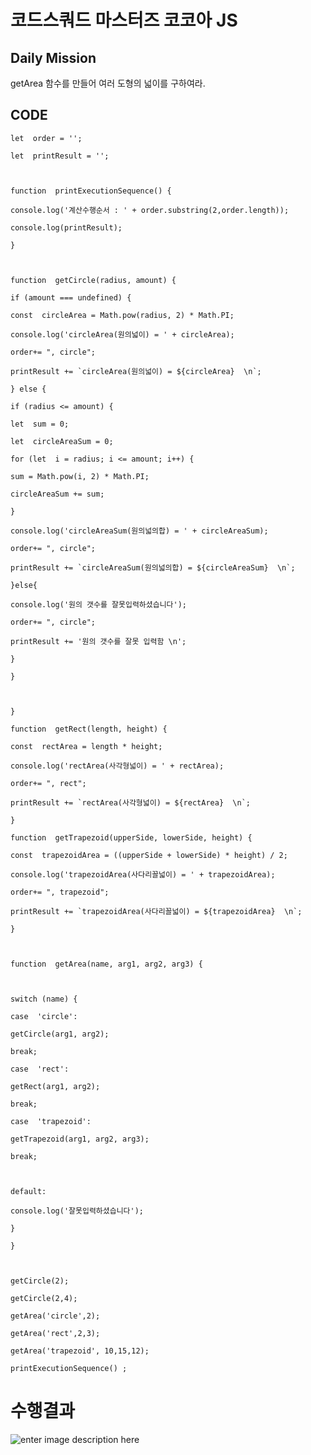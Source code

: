 # 코드스쿼드 마스터즈 코코아 JS

## Daily Mission

getArea 함수를 만들어 여러 도형의 넓이를 구하여라.

## CODE

```
let  order = '';

let  printResult = '';

  

function  printExecutionSequence() {

console.log('계산수행순서 : ' + order.substring(2,order.length));

console.log(printResult);

}

  

function  getCircle(radius, amount) {

if (amount === undefined) {

const  circleArea = Math.pow(radius, 2) * Math.PI;

console.log('circleArea(원의넓이) = ' + circleArea);

order+= ", circle";

printResult += `circleArea(원의넓이) = ${circleArea}  \n`;

} else {

if (radius <= amount) {

let  sum = 0;

let  circleAreaSum = 0;

for (let  i = radius; i <= amount; i++) {

sum = Math.pow(i, 2) * Math.PI;

circleAreaSum += sum;

}

console.log('circleAreaSum(원의넓의합) = ' + circleAreaSum);

order+= ", circle";

printResult += `circleAreaSum(원의넓의합) = ${circleAreaSum}  \n`;

}else{

console.log('원의 갯수를 잘못입력하셨습니다');

order+= ", circle";

printResult += '원의 갯수를 잘못 입력함 \n';

}

}

  

}

function  getRect(length, height) {

const  rectArea = length * height;

console.log('rectArea(사각형넓이) = ' + rectArea);

order+= ", rect";

printResult += `rectArea(사각형넓이) = ${rectArea}  \n`;

}

function  getTrapezoid(upperSide, lowerSide, height) {

const  trapezoidArea = ((upperSide + lowerSide) * height) / 2;

console.log('trapezoidArea(사다리꼴넓이) = ' + trapezoidArea);

order+= ", trapezoid";

printResult += `trapezoidArea(사다리꼴넓이) = ${trapezoidArea}  \n`;

}

  

function  getArea(name, arg1, arg2, arg3) {

  

switch (name) {

case  'circle':

getCircle(arg1, arg2);

break;

case  'rect':

getRect(arg1, arg2);

break;

case  'trapezoid':

getTrapezoid(arg1, arg2, arg3);

break;

  

default:

console.log('잘못입력하셨습니다');

}

}

  

getCircle(2);

getCircle(2,4);

getArea('circle',2);

getArea('rect',2,3);

getArea('trapezoid', 10,15,12);

printExecutionSequence() ;

```
    

# 수행결과
![enter image description here](#%20%EC%BD%94%EB%93%9C%EC%8A%A4%EC%BF%BC%EB%93%9C%20%EB%A7%88%EC%8A%A4%ED%84%B0%EC%A6%88%20%EC%BD%94%EC%BD%94%EC%95%84%20JS%20%20##%20Daily%20Mission%20%20getArea%20%ED%95%A8%EC%88%98%EB%A5%BC%20%EB%A7%8C%EB%93%A4%EC%96%B4%20%EC%97%AC%EB%9F%AC%20%EB%8F%84%ED%98%95%EC%9D%98%20%EB%84%93%EC%9D%B4%EB%A5%BC%20%EA%B5%AC%ED%95%98%EC%97%AC%EB%9D%BC.%20%20##%20CODE%20%20%60%60%60%20let%20%20order%20=%20%27%27;%20%20let%20%20printResult%20=%20%27%27;%20%20%20%20%20%20function%20%20printExecutionSequence%28%29%20%7B%20%20console.log%28%27%EA%B3%84%EC%82%B0%EC%88%98%ED%96%89%EC%88%9C%EC%84%9C%20:%20%27%20+%20order.substring%282,order.length%29%29;%20%20console.log%28printResult%29;%20%20%7D%20%20%20%20%20%20function%20%20getCircle%28radius,%20amount%29%20%7B%20%20if%20%28amount%20===%20undefined%29%20%7B%20%20const%20%20circleArea%20=%20Math.pow%28radius,%202%29%20*%20Math.PI;%20%20console.log%28%27circleArea%28%EC%9B%90%EC%9D%98%EB%84%93%EC%9D%B4%29%20=%20%27%20+%20circleArea%29;%20%20order+=%20%22,%20circle%22;%20%20printResult%20+=%20%60circleArea%28%EC%9B%90%EC%9D%98%EB%84%93%EC%9D%B4%29%20=%20$%7BcircleArea%7D%20%20%5Cn%60;%20%20%7D%20else%20%7B%20%20if%20%28radius%20%3C=%20amount%29%20%7B%20%20let%20%20sum%20=%200;%20%20let%20%20circleAreaSum%20=%200;%20%20for%20%28let%20%20i%20=%20radius;%20i%20%3C=%20amount;%20i++%29%20%7B%20%20sum%20=%20Math.pow%28i,%202%29%20*%20Math.PI;%20%20circleAreaSum%20+=%20sum;%20%20%7D%20%20console.log%28%27circleAreaSum%28%EC%9B%90%EC%9D%98%EB%84%93%EC%9D%98%ED%95%A9%29%20=%20%27%20+%20circleAreaSum%29;%20%20order+=%20%22,%20circle%22;%20%20printResult%20+=%20%60circleAreaSum%28%EC%9B%90%EC%9D%98%EB%84%93%EC%9D%98%ED%95%A9%29%20=%20$%7BcircleAreaSum%7D%20%20%5Cn%60;%20%20%7Delse%7B%20%20console.log%28%27%EC%9B%90%EC%9D%98%20%EA%B0%AF%EC%88%98%EB%A5%BC%20%EC%9E%98%EB%AA%BB%EC%9E%85%EB%A0%A5%ED%95%98%EC%85%A8%EC%8A%B5%EB%8B%88%EB%8B%A4%27%29;%20%20order+=%20%22,%20circle%22;%20%20printResult%20+=%20%27%EC%9B%90%EC%9D%98%20%EA%B0%AF%EC%88%98%EB%A5%BC%20%EC%9E%98%EB%AA%BB%20%EC%9E%85%EB%A0%A5%ED%95%A8%20%5Cn%27;%20%20%7D%20%20%7D%20%20%20%20%20%20%7D%20%20function%20%20getRect%28length,%20height%29%20%7B%20%20const%20%20rectArea%20=%20length%20*%20height;%20%20console.log%28%27rectArea%28%EC%82%AC%EA%B0%81%ED%98%95%EB%84%93%EC%9D%B4%29%20=%20%27%20+%20rectArea%29;%20%20order+=%20%22,%20rect%22;%20%20printResult%20+=%20%60rectArea%28%EC%82%AC%EA%B0%81%ED%98%95%EB%84%93%EC%9D%B4%29%20=%20$%7BrectArea%7D%20%20%5Cn%60;%20%20%7D%20%20function%20%20getTrapezoid%28upperSide,%20lowerSide,%20height%29%20%7B%20%20const%20%20trapezoidArea%20=%20%28%28upperSide%20+%20lowerSide%29%20*%20height%29%20/%202;%20%20console.log%28%27trapezoidArea%28%EC%82%AC%EB%8B%A4%EB%A6%AC%EA%BC%B4%EB%84%93%EC%9D%B4%29%20=%20%27%20+%20trapezoidArea%29;%20%20order+=%20%22,%20trapezoid%22;%20%20printResult%20+=%20%60trapezoidArea%28%EC%82%AC%EB%8B%A4%EB%A6%AC%EA%BC%B4%EB%84%93%EC%9D%B4%29%20=%20$%7BtrapezoidArea%7D%20%20%5Cn%60;%20%20%7D%20%20%20%20%20%20function%20%20getArea%28name,%20arg1,%20arg2,%20arg3%29%20%7B%20%20%20%20%20%20switch%20%28name%29%20%7B%20%20case%20%20%27circle%27:%20%20getCircle%28arg1,%20arg2%29;%20%20break;%20%20case%20%20%27rect%27:%20%20getRect%28arg1,%20arg2%29;%20%20break;%20%20case%20%20%27trapezoid%27:%20%20getTrapezoid%28arg1,%20arg2,%20arg3%29;%20%20break;%20%20%20%20%20%20default:%20%20console.log%28%27%EC%9E%98%EB%AA%BB%EC%9E%85%EB%A0%A5%ED%95%98%EC%85%A8%EC%8A%B5%EB%8B%88%EB%8B%A4%27%29;%20%20%7D%20%20%7D%20%20%20%20%20%20getCircle%282%29;%20%20getCircle%282,4%29;%20%20getArea%28%27circle%27,2%29;%20%20getArea%28%27rect%27,2,3%29;%20%20getArea%28%27trapezoid%27,%2010,15,12%29;%20%20printExecutionSequence%28%29%20;%20%20%60%60%60%20%20%20%20%20%20%20#%20%EC%88%98%ED%96%89%EA%B2%B0%EA%B3%BC%20%20%20%20%20%20%20%20%20%20!%5Benter%20image%20description%20here%5D%28!%5Bimage%5D%28https://user-images.githubusercontent.com/61257242/97845434-efdf7680-1d2f-11eb-87b9-17bdb113f605.png%29%29)